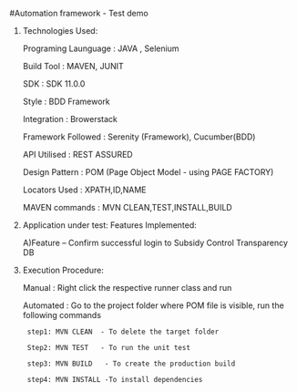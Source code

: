#Automation framework - Test demo

1. Technologies Used:

    Programing Launguage : JAVA , Selenium 
    
    Build Tool           : MAVEN, JUNIT

    SDK                  : SDK 11.0.0

    Style                : BDD Framework

    Integration          : Browerstack 

    Framework Followed   : Serenity (Framework), Cucumber(BDD)

    API Utilised         : REST ASSURED

    Design Pattern       : POM (Page Object Model - using PAGE FACTORY)

    Locators Used        : XPATH,ID,NAME

    MAVEN commands       : MVN CLEAN,TEST,INSTALL,BUILD

2. Application under test: Features Implemented:

    A)Feature – Confirm successful login to Subsidy Control Transparency DB
    
3. Execution Procedure:

    Manual : Right click the respective runner class and run
    
    Automated : Go to the project folder where POM file is visible, run the following commands
    
        step1: MVN CLEAN  - To delete the target folder
        
        Step2: MVN TEST   - To run the unit test
        
        step3: MVN BUILD   - To create the production build
        
        step4: MVN INSTALL -To install dependencies
        